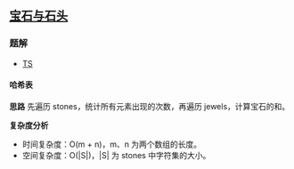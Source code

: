 ## [宝石与石头](https://leetcode.cn/problems/jewels-and-stones/)

### 题解
+ [TS](../../ts/896/771.ts)

#### 哈希表
**思路**
先遍历 stones，统计所有元素出现的次数，再遍历 jewels，计算宝石的和。

**复杂度分析**
+ 时间复杂度：O(m + n)，m、n 为两个数组的长度。
+ 空间复杂度：O(|S|)，|S| 为 stones 中字符集的大小。